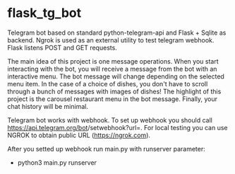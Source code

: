 # flask_tg_bot
Telegram bot based on standard python-telegram-api and Flask + Sqlite as backend.
Ngrok is used as an external utility to test telegram webhook.
Flask listens POST and GET requests.

The main idea of this project is one message operations. 
When you start interacting with the bot, you will receive a message from the bot with an interactive menu.
The bot message will change depending on the selected menu item.
In the case of a choice of dishes, you don't have to scroll through a bunch of messages with images of dishes!
The highlight of this project is the carousel restaurant menu in the bot message.
Finally, your chat history will be minimal.

Telegram bot works with webhook. To set up webhook you should call https://api.telegram.org/bot<token>/setwebhook?url=<yoururl>.
For local testing you can use NGROK to obtain public URL (https://ngrok.com).
  
  
After you setted up webhook run main.py with runserver parameter:
  - python3 main.py runserver
